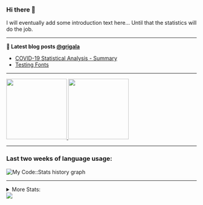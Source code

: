 ### Hi there 👋

I will eventually add some introduction text here... Until that the statistics will do the job. 

<!--
**grigala/grigala** is a ✨ _special_ ✨ repository because its `README.md` (this file) appears on your GitHub profile.

Here are some ideas to get you started:

- 🔭 I’m currently working on ...
- 🌱 I’m currently learning ...
- 👯 I’m looking to collaborate on ...
- 🤔 I’m looking for help with ...
- 💬 Ask me about ...
- 📫 How to reach me: ...
- 😄 Pronouns: ...
- ⚡ Fun fact: ...
-->

---

**📕 Latest blog posts [@grigala](https://grigala.github.io/blog/)**
<!-- BLOG-POST-LIST:START -->
- [COVID-19 Statistical Analysis - Summary](https://grigala.github.io/posts/2020/03/covid-19/)
- [Testing Fonts](https://grigala.github.io/posts/2019/12/testing-fonts/)
<!-- BLOG-POST-LIST:END -->

 ---
 <a href="https://github.com/grigala">
  <img height="160em" src="https://grigala-stats.vercel.app/api?username=grigala&count_private=true&show_icons=true&line_height=21&title_color=009930&icon_color=009930&theme=dark">
  <img height="160em" src="https://grigala-stats.vercel.app/api/top-langs/?username=grigala&layout=compact&title_color=009930&theme=dark">
</a>

<!-- images are not the same line
<p align = "center">
    <img src="https://github-readme-stats.vercel.app/api?username=grigala&count_private=true&show_icons=true&theme=dark&line_height=33" width="48%">
    <img src="https://github-readme-stats.vercel.app/api/top-langs/?username=grigala&layout=compact&theme=dark" width="48%">
</p> -->

---

### Last two weeks of language usage:

![My Code::Stats history graph](https://codestats-readme.wegfan.cn/history-graph/grigala?max_languages=15&bg_color=111&text_color=aaa&grid_color=333)  

---
<details>
<summary> More Stats: </summary>

<!--START_SECTION:waka-->
📊 **This Week I Spent My Time On** 

```text
⌚︎ Time Zone: Europe/Zurich

💬 Programming Languages: 
Groovy                   21 hrs 15 mins      ███████████░░░░░░░░░░░░░░   46.96% 
Scala                    9 hrs 31 mins       █████░░░░░░░░░░░░░░░░░░░░   21.04% 
TeX                      7 hrs 50 mins       ████░░░░░░░░░░░░░░░░░░░░░   17.33% 
Java                     2 hrs 58 mins       █░░░░░░░░░░░░░░░░░░░░░░░░   6.58% 
XML                      1 hr 17 mins        ░░░░░░░░░░░░░░░░░░░░░░░░░   2.85%

🔥 Editors: 
IntelliJ                 37 hrs 10 mins      ████████████████████░░░░░   82.09% 
VS Code                  8 hrs 6 mins        ████░░░░░░░░░░░░░░░░░░░░░   17.89% 
Vim                      0 secs              ░░░░░░░░░░░░░░░░░░░░░░░░░   0.02%

💻 Operating System: 
Windows                  25 hrs 32 mins      ██████████████░░░░░░░░░░░   56.4% 
Mac                      19 hrs 44 mins      ███████████░░░░░░░░░░░░░░   43.6%

```

**I Mostly Code in Java** 

```text
Java                     8 repos             █████░░░░░░░░░░░░░░░░░░░░   22.22% 
Scala                    4 repos             ██░░░░░░░░░░░░░░░░░░░░░░░   11.11% 
C++                      3 repos             ██░░░░░░░░░░░░░░░░░░░░░░░   8.33% 
Dart                     3 repos             ██░░░░░░░░░░░░░░░░░░░░░░░   8.33% 
HTML                     2 repos             █░░░░░░░░░░░░░░░░░░░░░░░░   5.56%

```



<!--END_SECTION:waka-->
---
</details>

<img src="https://komarev.com/ghpvc/?username=grigala&color=009930"/>

<!-- an additional pinned repositiroes -->
<!-- ![ReadMe Card](https://grigala-stats.vercel.app/api/pin/?username=grigala&repo=3DMMDepthFitting&title_color=008800) -->
